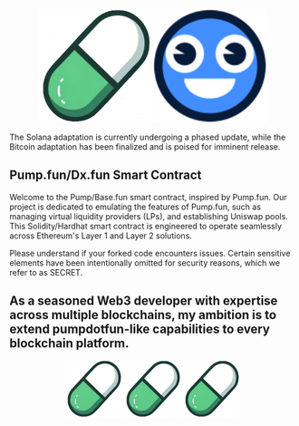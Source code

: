 <center>
<img src="./logo/pumpfunlogo.jpg" width="200"/>
<img src="./logo/dxfun.svg" width="200"/>
</center>

The Solana adaptation is currently undergoing a phased update, while the Bitcoin adaptation has been finalized and is poised for imminent release.

## Pump.fun/Dx.fun Smart Contract

Welcome to the Pump/Base.fun smart contract, inspired by Pump.fun. Our project is dedicated to emulating the features of Pump.fun, such as managing virtual liquidity providers (LPs), and establishing Uniswap pools. This Solidity/Hardhat smart contract is engineered to operate seamlessly across Ethereum's Layer 1 and Layer 2 solutions.

Please understand if your forked code encounters issues. Certain sensitive elements have been intentionally omitted for security reasons, which we refer to as SECRET.

## As a seasoned Web3 developer with expertise across multiple blockchains, my ambition is to extend pumpdotfun-like capabilities to every blockchain platform.

<center>
<img src="./logo/pumpfunlogo.jpg" width="100"/>
<img src="./logo/pumpfunlogo.jpg" width="100"/>
<img src="./logo/pumpfunlogo.jpg" width="100"/>
</center>

